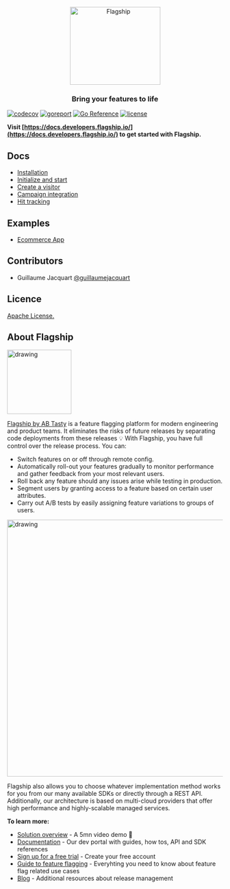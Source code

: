 <p align="center">

<img  src="https://mk0abtastybwtpirqi5t.kinstacdn.com/wp-content/uploads/picture-solutions-persona-product-flagship.jpg"  width="211"  height="182"  alt="Flagship"  />

</p>

<h3 align="center">Bring your features to life</h3>

<a  href='https://github.com/jpoles1/gopherbadger'  target='_blank'><a href='https://github.com/jpoles1/gopherbadger' target='_blank'>[![codecov](https://codecov.io/gh/flagship-io/flagship-go-sdk/branch/master/graph/badge.svg)](https://codecov.io/gh/flagship-io/flagship-go-sdk)
</a>
[![goreport](https://goreportcard.com/badge/github.com/flagship-io/flagship-go-sdk)](https://goreportcard.com/report/github.com/flagship-io/flagship-go-sdk)
[![Go Reference](https://pkg.go.dev/badge/github.com/flagship-io/flagship-go-sdk/v2.svg)](https://pkg.go.dev/github.com/flagship-io/flagship-go-sdk/v2)
[![license](https://badgen.now.sh/badge/license/Apache)](./LICENSE)

**Visit [https://docs.developers.flagship.io/](https://docs.developers.flagship.io/) to get started with Flagship.**

## Docs

- [Installation](https://docs.developers.flagship.io/docs/go-v2-1#installation)
- [Initialize and start](https://docs.developers.flagship.io/docs/go-v2-1#initialization)
- [Create a visitor](https://docs.developers.flagship.io/docs/go-v2-1#create-a-visitor)
- [Campaign integration](https://docs.developers.flagship.io/docs/go-v2-1#campaign-synchronization)
- [Hit tracking](https://docs.developers.flagship.io/docs/go-v2-1#hit-tracking)

## Examples

- [Ecommerce App](./examples/ecommerce)

## Contributors

- Guillaume Jacquart [@guillaumejacquart](https://github.com/guillaumejacquart)

## Licence

[Apache License.](https://github.com/flagship-io/flagship-go-sdk/blob/master/LICENSE)

## About Flagship

<img src="https://www.flagship.io/wp-content/uploads/Flagship-horizontal-black-wake-AB.png" alt="drawing" width="150"/>

[Flagship by AB Tasty](https://www.flagship.io/) is a feature flagging platform for modern engineering and product teams. It eliminates the risks of future releases by separating code deployments from these releases :bulb: With Flagship, you have full control over the release process. You can:

- Switch features on or off through remote config.
- Automatically roll-out your features gradually to monitor performance and gather feedback from your most relevant users.
- Roll back any feature should any issues arise while testing in production.
- Segment users by granting access to a feature based on certain user attributes.
- Carry out A/B tests by easily assigning feature variations to groups of users.

<img src="https://www.flagship.io/wp-content/uploads/demo-setup.png" alt="drawing" width="600"/>

Flagship also allows you to choose whatever implementation method works for you from our many available SDKs or directly through a REST API. Additionally, our architecture is based on multi-cloud providers that offer high performance and highly-scalable managed services.

**To learn more:**

- [Solution overview](https://www.flagship.io/#showvideo) - A 5mn video demo :movie_camera:
- [Documentation](https://docs.developers.flagship.io/) - Our dev portal with guides, how tos, API and SDK references
- [Sign up for a free trial](https://www.flagship.io/sign-up/) - Create your free account
- [Guide to feature flagging](https://www.flagship.io/feature-flags/) - Everyhting you need to know about feature flag related use cases
- [Blog](https://www.flagship.io/blog/) - Additional resources about release management
